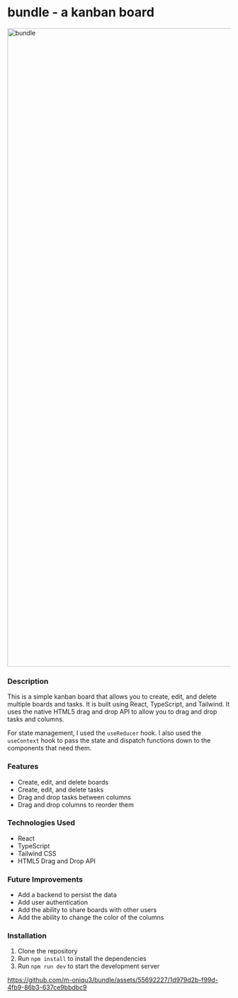# bundle - a kanban board

<img width="1440" alt="bundle" src="https://github.com/m-oniqu3/bundle/assets/55692227/e9de8076-6739-4851-8216-d1bb5b3e5c6e">



### Description

This is a simple kanban board that allows you to create, edit, and delete multiple boards and tasks. It is built using React, TypeScript, and Tailwind. It uses the native HTML5 drag and drop API to allow you to drag and drop tasks and columns.

For state management, I used the `useReducer` hook. I also used the `useContext` hook to pass the state and dispatch functions down to the components that need them.

### Features

- Create, edit, and delete boards
- Create, edit, and delete tasks
- Drag and drop tasks between columns
- Drag and drop columns to reorder them

### Technologies Used

- React
- TypeScript
- Tailwind CSS
- HTML5 Drag and Drop API

### Future Improvements

- Add a backend to persist the data
- Add user authentication
- Add the ability to share boards with other users
- Add the ability to change the color of the columns

### Installation

1. Clone the repository
2. Run `npm install` to install the dependencies
3. Run `npm run dev` to start the development server



https://github.com/m-oniqu3/bundle/assets/55692227/1d979d2b-f99d-4fb9-86b3-637ce9bbdbc9

